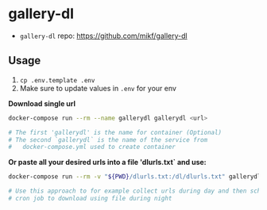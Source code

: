 # gallery-dl

- `gallery-dl` repo: https://github.com/mikf/gallery-dl

## Usage

1. `cp .env.template .env`
2. Make sure to update values in `.env` for your env

**Download single url**
```bash
docker-compose run --rm --name gallerydl gallerydl <url>

# The first 'gallerydl' is the name for container (Optional)
# The second `gallerydl` is the name of the service from
#   docker-compose.yml used to create container
```

**Or paste all your desired urls into a file 'dlurls.txt` and use:**
```bash
docker-compose run --rm -v "${PWD}/dlurls.txt:/dl/dlurls.txt" gallerydl -i dlurls.txt

# Use this approach to for example collect urls during day and then schedule a
# cron job to download using file during night
```

